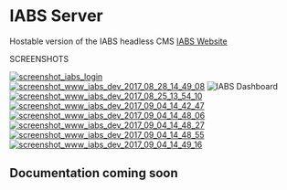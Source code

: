 # IABS Server
Hostable version of the IABS headless CMS
[IABS Website](http://iabs.scriptorigin.com)

SCREENSHOTS

<a href="https://ibb.co/m6Kp5R"><img src="https://preview.ibb.co/eQ5kem/screenshot_iabs_login.png" alt="screenshot_iabs_login" border="0"></a>
<a href="https://ibb.co/d3Nyzm"><img src="https://preview.ibb.co/iLiSs6/screenshot_www_iabs_dev_2017_08_28_14_49_08.png" alt="screenshot_www_iabs_dev_2017_08_28_14_49_08" border="0"></a>
![IABS Dashboard](https://preview.ibb.co/fa7bkR/screenshot_www_iabs_dev_2017_08_25_13_55_00.png)
<a href="https://ibb.co/e3h95R"><img src="https://preview.ibb.co/bTOtX6/screenshot_www_iabs_dev_2017_08_25_13_54_10.png" alt="screenshot_www_iabs_dev_2017_08_25_13_54_10" border="0"></a>
<a href="https://ibb.co/f8Nyzm"><img src="https://preview.ibb.co/hwOSs6/screenshot_www_iabs_dev_2017_09_04_14_42_47.png" alt="screenshot_www_iabs_dev_2017_09_04_14_42_47" border="0"></a>
<a href="https://ibb.co/gkUp5R"><img src="https://preview.ibb.co/hnCWKm/screenshot_www_iabs_dev_2017_09_04_14_48_06.png" alt="screenshot_www_iabs_dev_2017_09_04_14_48_06" border="0"></a>
<a href="https://ibb.co/j5FwkR"><img src="https://preview.ibb.co/nRsyzm/screenshot_www_iabs_dev_2017_09_04_14_48_27.png" alt="screenshot_www_iabs_dev_2017_09_04_14_48_27" border="0"></a>
<a href="https://ibb.co/ez0wkR"><img src="https://preview.ibb.co/jjUYX6/screenshot_www_iabs_dev_2017_09_04_14_48_55.png" alt="screenshot_www_iabs_dev_2017_09_04_14_48_55" border="0"></a>
<a href="https://ibb.co/cCkkem"><img src="https://preview.ibb.co/kYHLC6/screenshot_www_iabs_dev_2017_09_04_14_49_16.png" alt="screenshot_www_iabs_dev_2017_09_04_14_49_16" border="0"></a>

## Documentation coming soon
